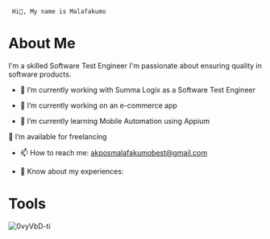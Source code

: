 
     Hi👋, My name is Malafakumo

# About Me
 I'm a skilled Software Test Engineer 
I'm passionate about ensuring quality in software products.


- 🔭 I’m currently working with Summa Logix as a Software Test Engineer


- 🔭 I’m currently working on an e-commerce app


- 🌱 I’m currently learning Mobile Automation using Appium


🤝 I’m available for freelancing


- 📫 How to reach me: akposmalafakumobest@gmail.com


- 📄 Know about my experiences: 


# Tools
![0vyVbD-ti](https://user-images.githubusercontent.com/105721305/191766685-62457ed4-7b76-42a4-9a4f-0007e9f4eef9.jpg)

